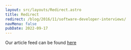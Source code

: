```yaml
---
layout: src/layouts/Redirect.astro
title: Redirect
redirect: /blog/2016/11/software-developer-interviews/
navMenu: false
pubDate: 2022-09-17
---
```

<div>
Our article feed can be found <a href="/blog/2016/11/software-developer-interviews/">here</a>
</div>
